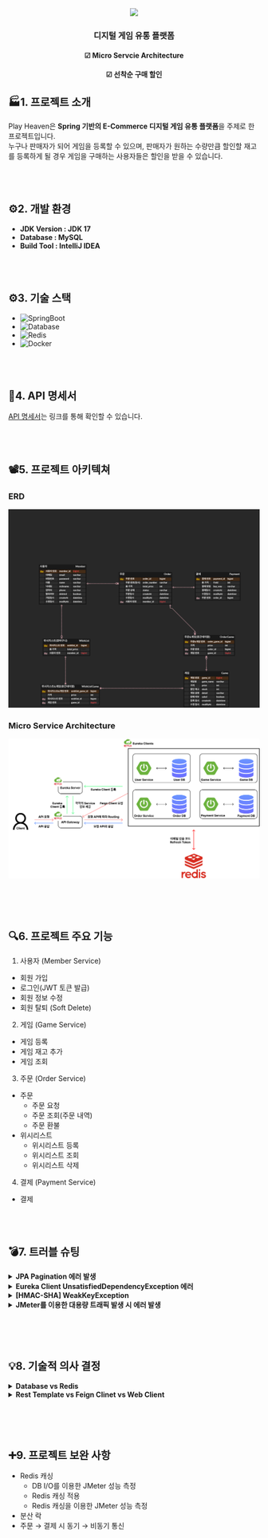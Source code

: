 <div align='center'>
  <img src="https://capsule-render.vercel.app/api?type=waving&fontColor=48648a&height=150&section=header&text=Play%20Heaven&fontSize=40&desc=Game%20E-Commerce&descAlignY=70&descAlign=50"/>
  <h3>디지털 게임 유통 플랫폼</h3>
  <h4>☑ Micro Servcie Architecture</h4>
  <h4>☑ 선착순 구매 할인</h4>
</div>

## 🏭1. 프로젝트 소개
Play Heaven은 <b>Spring 기반의 E-Commerce 디지털 게임 유통 플랫폼</b>을 주제로 한 프로젝트입니다.<br>
누구나 판매자가 되어 게임을 등록할 수 있으며, 판매자가 원하는 수량만큼 할인할 재고를 등록하게 될 경우 게임을 구매하는 사용자들은 할인을 받을 수 있습니다.
<br><br><br><br>

## ⚙2. 개발 환경
  - **JDK Version : JDK 17**
  - **Database : MySQL**
  - **Build Tool : IntelliJ IDEA**
<br><br><br><br>

## ⚙3. 기술 스택
  - ![SpringBoot](https://img.shields.io/badge/Spring%20Boot-6DB33F?style=for-the-badge&logo=springboot&logoColor=white)
  - ![Database](https://img.shields.io/badge/MySQL-00000F?style=for-the-badge&logo=mysql&logoColor=white)
  - ![Redis](https://img.shields.io/badge/redis-%23DD0031.svg?&style=for-the-badge&logo=redis&logoColor=white)
  - ![Docker](https://img.shields.io/badge/docker-%230db7ed.svg?style=for-the-badge&logo=docker&logoColor=white)
<br><br><br><br>

## 📙4. API 명세서
<a href="https://documenter.getpostman.com/view/3667234/2sAXjRXVfu">API 명세서</a>는 링크를 통해 확인할 수 있습니다.
<br><br><br><br>

## 📽️5. 프로젝트 아키텍쳐
### ERD
<img src="https://github.com/calmnature/PlayHeaven/blob/develop/github_img/ERD.png" alt="ERD 이미지"><br>
### Micro Service Architecture
<img src="https://github.com/calmnature/PlayHeaven/blob/develop/github_img/MSA.png" alt="Architecture"><br>
<br><br><br><br>

## 🔍6. 프로젝트 주요 기능
1. 사용자 (Member Service)
  - 회원 가입
  - 로그인(JWT 토큰 발급)
  - 회원 정보 수정
  - 회원 탈퇴 (Soft Delete)
2. 게임 (Game Service)
  - 게임 등록
  - 게임 재고 추가
  - 게임 조회
3. 주문 (Order Service)
  - 주문
    - 주문 요청
    - 주문 조회(주문 내역)
    - 주문 환불
  - 위시리스트
    - 위시리스트 등록
    - 위시리스트 조회
    - 위시리스트 삭제
4. 결제 (Payment Service)
  - 결제
<br><br><br><br>

## 💣7. 트러블 슈팅
<details>
  <summary><b>JPA Pagination 에러 발생</b></summary>
  - <b>원인</b> : PageRequest.of()에서 Sort.by() 사용 시 정렬 컬럼 이름을 "orders_id"로 지정하게 되면 <b>JPA가 언더바(_)를 외래키를 의미하는 컬럼으로 간주</b>하여 "orders" 컬럼으로 정렬을 하려는 문제 발생<br>
  - <b>해결</b> : <b>"ordersId"로 수정</b> 시 정상 작동<br>
  - 상세 트러블 슈팅 링크 : https://bestdevelop-lab.tistory.com/163
</details>

<details>
  <summary><b>Eureka Client UnsatisfiedDependencyException 에러</b></summary>
  - <b>원인</b> : Eureka Client는 <b>Eureka Server와 통신하기 위해 HTTP 요청</b>을 전송<br>
  - <b>해결</b> : <b>Spring Web Dependency 추가</b><br>
  - <a href="https://bestdevelop-lab.tistory.com/172">상세 트러블 슈팅 링크</a>
</details>

<details>
  <summary><b>[HMAC-SHA] WeakKeyException</b></summary>
  - <b>원인</b> : HMAC-SHA 알고리즘은 요구되는 <b>최소 길이가 256bit</b><br>
  - <b>해결</b> : <b>Secret Key의 길이를 늘려줌</b><br>
  - <a href="https://bestdevelop-lab.tistory.com/181">상세 트러블 슈팅 링크</a>
</details>

<details>
  <summary><b>JMeter를 이용한 대용량 트래픽 발생 시 에러 발생</b></summary>
  - <b>발생 에러</b> : java.net.<b>BindException</b> : Address already in use<br>
  - <b>원인</b> : @Async 어노테이션 사용 후 대용량 트래픽 발생 시 발생한 에러로 <b>기본 최대 접속 가능 포트는 5,000개</b>이기 때문에 5,000개를 초과할 경우 발생<br>
  - <b>해결</b> : <b>레지스트 편집기에서 MaxUserPort를 생성</b>하여 최대 포트 수를 65,534개로 설정<br>
    <br>
  - <b>발생 에러</b> : java.sql.<b>SQLTransientConnectionException</b> : HikariPool-1 - Connection is not available<br>
  - <b>원인</b> : 주문 요청 API에서 @Transactional 어노테이션으로 트랜잭션을 길게 가져갔기 때문에 <b>DB Connection이 즉시 반납되지 않으면서 DB Connection이 초과</b>하여 발생한 에러<br>
  - <b>해결</b> : @Transactional 어노테이션을 삭제하여 <b>리파지토리의 save() 메서드가 종료됨과 동시에 DB Connection을 반환</b>하도록 변경<br>
  - <a href="https://bestdevelop-lab.tistory.com/200">상세 트러블 슈팅 링크</a>
</details>
<br><br><br><br>

## 💡8. 기술적 의사 결정
<details>
  <summary><b>Database vs Redis</b></summary>
  - 이메일 인증 코드는 '사용자 이메일', '인증 코드' 두 개를 저장하고 일정 시간이 지난 뒤 자동 삭제<br>
  - 이를 <b>Database에 저장하게 될 경우</b> Database는 <b>디스크 기반 저장소를 사용</b>하기 때문에 I/O 성능이 낮고, <b>디스크 쓰기 작업이 빈번히 발생</b>할 수 있음<br>
  - 또한, 인증 코드를 일정 시간 후에 삭제하려면 <b>별도의 스케줄링 작업</b>이 필요<br>
  - 하지만 <b>Redis를 사용할 경우</b> In-Memory Database이기 때문에 <b>속도가 빠를 뿐만 아니라, TTL 설정을 통해 별도의 삭제 작업 없이 자동으로 만료 처리</b> 가능<br><br>
  - <b>결론</b> : 속도적으로 성능이 빠를 뿐만 아니라, 자동으로 만료처리가 되고 추후 JWT Token에서 Refresh Token을 사용하기 위해 Redis 선택
</details>

<details>
  <summary><b>Rest Template vs Feign Clinet vs Web Client</b></summary>
  > <b>RestTemplate</b><br>
      → 기존 Spring 프로젝트에서 많이 사용되던 HTTP 통신 라이브러리이나, Spring 5부터는 공식적으로 <b>Deprecated</b> 되어 더 이상 업데이트가 이루어지지 않음<br>
      → 코드가 간결하지만 확장성 면에서 한계가 존재<br><br>
  > <b>WebClient</b><br>
      → Spring 5에서 도입된 HTTP 통신을 위한 리액티브 프로그래밍 지원 클라이언트<br>
      → <b>비동기 방식과 리액티브 패러다임을 지원</b>하지만, 현재 서비스에서 비동기 통신의 필요성이 크지 않아 <b>오버스펙이라 판단</b>되어 제외<br><br>
  > <b>Feign Client</b><br>
      → HTTP 통신을 보다 간결하고 선언적으로 처리할 수 있는 Spring Cloud 라이브러리<br>
      → RestTemplate에 비해 <b>코드의 가독성과 유지보수성이 훨씬 뛰어남</b><br>
      → 또한, Feign Client는 로드 밸런싱, HTTP 요청 로깅, 리트라이 메커니즘 등 다양한 기능을 쉽게 사용할 수 있어 RestTemplate보다 유연한 확장이 가능<br><br>
  - <b>결론</b> : 비동기 통신의 필요성이 낮고, 간결하고 유지보수하기 쉬운 HTTP 통신 방법이 필요하므로 <b>Feign Client 선택</b><br>
  - <a href="https://bestdevelop-lab.tistory.com/174">Rest Template / Feign Clinet / Web Client 비교</a><br>
  - <a href="https://bestdevelop-lab.tistory.com/175">Feign Client 선택 이유 및 사용 예제</a><br>
</details>
<br><br><br><br>

## ➕9. 프로젝트 보완 사항
- Redis 캐싱
  - DB I/O를 이용한 JMeter 성능 측정
  - Redis 캐싱 적용
  - Redis 캐싱을 이용한 JMeter 성능 측정
- 분산 락
- 주문 → 결제 시 동기 → 비동기 통신
